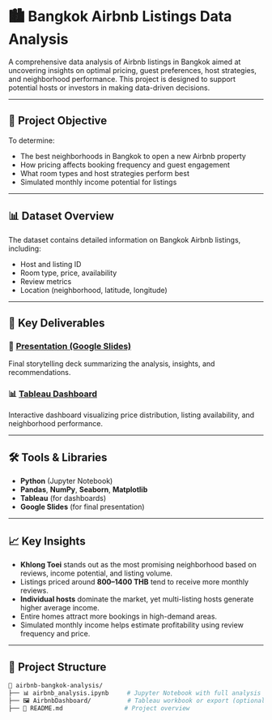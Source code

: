# 🏙️ Bangkok Airbnb Listings Data Analysis

A comprehensive data analysis of Airbnb listings in Bangkok aimed at uncovering insights on optimal pricing, guest preferences, host strategies, and neighborhood performance. This project is designed to support potential hosts or investors in making data-driven decisions.

---

## 📌 Project Objective

To determine:
- The best neighborhoods in Bangkok to open a new Airbnb property
- How pricing affects booking frequency and guest engagement
- What room types and host strategies perform best
- Simulated monthly income potential for listings

---

## 📊 Dataset Overview

The dataset contains detailed information on Bangkok Airbnb listings, including:
- Host and listing ID  
- Room type, price, availability  
- Review metrics  
- Location (neighborhood, latitude, longitude)

---

## 📎 Key Deliverables

### 🔗 [Presentation (Google Slides)](https://docs.google.com/presentation/d/1XModY80xHvpsXR1V7E-G9wCzHIUGy-m5vCwARI-t_Hs/edit?usp=sharing)
Final storytelling deck summarizing the analysis, insights, and recommendations.

### 📊 [Tableau Dashboard](https://public.tableau.com/app/profile/revan.dzaky.fahrezi/viz/AirbnbBangkokDashboard/AirbnbDashboard)
Interactive dashboard visualizing price distribution, listing availability, and neighborhood performance.

---

## 🛠️ Tools & Libraries

- **Python** (Jupyter Notebook)
- **Pandas**, **NumPy**, **Seaborn**, **Matplotlib**
- **Tableau** (for dashboards)
- **Google Slides** (for final presentation)

---

## 📈 Key Insights

- **Khlong Toei** stands out as the most promising neighborhood based on reviews, income potential, and listing volume.
- Listings priced around **800–1400 THB** tend to receive more monthly reviews.
- **Individual hosts** dominate the market, yet multi-listing hosts generate higher average income.
- Entire homes attract more bookings in high-demand areas.
- Simulated monthly income helps estimate profitability using review frequency and price.

---

## 📂 Project Structure

```bash
📁 airbnb-bangkok-analysis/
├── 📊 airbnb_analysis.ipynb     # Jupyter Notebook with full analysis
├── 🖼️ AirbnbDashboard/          # Tableau workbook or export (optional)
├── 📝 README.md                 # Project overview
